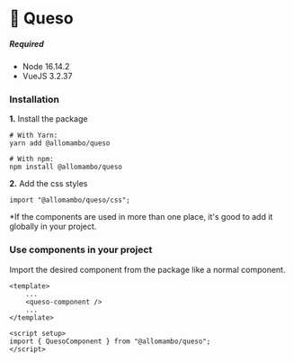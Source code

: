 # 🧀 Queso

##### Required

-   Node 16.14.2
-   VueJS 3.2.37

### Installation

**1.** Install the package

```
# With Yarn:
yarn add @allomambo/queso

# With npm:
npm install @allomambo/queso
```

**2.** Add the css styles

```
import "@allomambo/queso/css";
```

\*If the components are used in more than one place, it's good to add it globally in your project.

### Use components in your project

Import the desired component from the package like a normal component.

```
<template>
    ...
    <queso-component />
    ...
</template>

<script setup>
import { QuesoComponent } from "@allomambo/queso";
</script>
```
